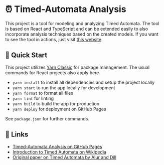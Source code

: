 # ⏰ Timed-Automata Analysis

This project is a tool for modeling and analyzing Timed Automata.
The tool is based on React and TypeScript and can be extended easily to also incorporate analysis techniques based on the created models.
If you want to see the tool in actions, just visit [this website](https://luth1um.github.io/timed-automata-analysis/).

## 🚀 Quick Start

This project utilizes [Yarn Classic](https://github.com/yarnpkg/yarn) for package management.
The usual commands for React projects also apply here.

- `yarn install` to install all dependencies and setup the project locally
- `yarn start` to run the app locally for development
- `yarn format` to format all files
- `yarn lint` for linting
- `yarn build` to build the app for production
- `yarn deploy` for deployment on GitHub Pages

See `package.json` for further commands.

## 🔗 Links

- [Timed-Automata Analysis on GitHub Pages](https://luth1um.github.io/timed-automata-analysis/)
- [Introduction to Timed Automata on Wikipedia](https://en.wikipedia.org/wiki/Timed_automaton)
- [Original paper on Timed Automata by Alur and Dill](https://doi.org/10.1007/BFb0032042)
